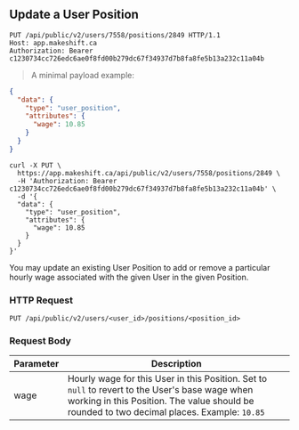 ## Update a User Position

```http
PUT /api/public/v2/users/7558/positions/2849 HTTP/1.1
Host: app.makeshift.ca
Authorization: Bearer c1230734cc726edc6ae0f8fd00b279dc67f34937d7b8fa8fe5b13a232c11a04b
```

> A minimal payload example:

```json
{
  "data": {
    "type": "user_position",
    "attributes": {
      "wage": 10.85
    }
  }
}
```

```shell
curl -X PUT \
  https://app.makeshift.ca/api/public/v2/users/7558/positions/2849 \
  -H 'Authorization: Bearer c1230734cc726edc6ae0f8fd00b279dc67f34937d7b8fa8fe5b13a232c11a04b' \
  -d '{
  "data": {
    "type": "user_position",
    "attributes": {
      "wage": 10.85
    }
  }
}'
```

You may update an existing User Position to add or remove a particular hourly wage associated with the given User in the given Position.

### HTTP Request

`PUT /api/public/v2/users/<user_id>/positions/<position_id>`

### Request Body

Parameter     | Description
---------     | -----------
wage          | Hourly wage for this User in this Position. Set to `null` to revert to the User's base wage when working in this Position. The value should be rounded to two decimal places. Example: `10.85`
